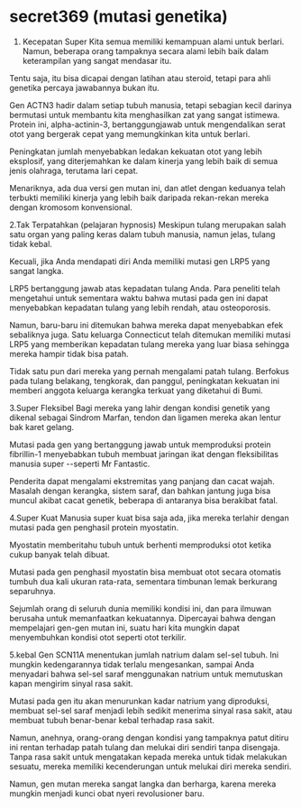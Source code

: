 # secret369 (mutasi genetika)
1. Kecepatan Super
Kita semua memiliki kemampuan alami untuk berlari. Namun, beberapa orang tampaknya secara alami lebih baik dalam keterampilan yang sangat mendasar itu.

Tentu saja, itu bisa dicapai dengan latihan atau steroid, tetapi para ahli genetika percaya jawabannya bukan itu.

Gen ACTN3 hadir dalam setiap tubuh manusia, tetapi sebagian kecil darinya bermutasi untuk membantu kita menghasilkan zat yang sangat istimewa. Protein ini, alpha-actinin-3, bertanggungjawab untuk mengendalikan serat otot yang bergerak cepat yang memungkinkan kita untuk berlari.

Peningkatan jumlah menyebabkan ledakan kekuatan otot yang lebih eksplosif, yang diterjemahkan ke dalam kinerja yang lebih baik di semua jenis olahraga, terutama lari cepat.

Menariknya, ada dua versi gen mutan ini, dan atlet dengan keduanya telah terbukti memiliki kinerja yang lebih baik daripada rekan-rekan mereka dengan kromosom konvensional.

2.Tak Terpatahkan (pelajaran hypnosis)
Meskipun tulang merupakan salah satu organ yang paling keras dalam tubuh manusia, namun jelas, tulang tidak kebal.

Kecuali, jika Anda mendapati diri Anda memiliki mutasi gen LRP5 yang sangat langka.

LRP5 bertanggung jawab atas kepadatan tulang Anda. Para peneliti telah mengetahui untuk sementara waktu bahwa mutasi pada gen ini dapat menyebabkan kepadatan tulang yang lebih rendah, atau osteoporosis.

Namun, baru-baru ini ditemukan bahwa mereka dapat menyebabkan efek sebaliknya juga. Satu keluarga Connecticut telah ditemukan memiliki mutasi LRP5 yang memberikan kepadatan tulang mereka yang luar biasa sehingga mereka hampir tidak bisa patah.

Tidak satu pun dari mereka yang pernah mengalami patah tulang. Berfokus pada tulang belakang, tengkorak, dan panggul, peningkatan kekuatan ini memberi anggota keluarga kerangka terkuat yang diketahui di Bumi.

3.Super Fleksibel
Bagi mereka yang lahir dengan kondisi genetik yang dikenal sebagai Sindrom Marfan, tendon dan ligamen mereka akan lentur bak karet gelang.

Mutasi pada gen yang bertanggung jawab untuk memproduksi protein fibrillin-1 menyebabkan tubuh membuat jaringan ikat dengan fleksibilitas manusia super --seperti Mr Fantastic.

Penderita dapat mengalami ekstremitas yang panjang dan cacat wajah. Masalah dengan kerangka, sistem saraf, dan bahkan jantung juga bisa muncul akibat cacat genetik, beberapa di antaranya bisa berakibat fatal.

4.Super Kuat
Manusia super kuat bisa saja ada, jika mereka terlahir dengan mutasi pada gen penghasil protein myostatin.

Myostatin memberitahu tubuh untuk berhenti memproduksi otot ketika cukup banyak telah dibuat.

Mutasi pada gen penghasil myostatin bisa membuat otot secara otomatis tumbuh dua kali ukuran rata-rata, sementara timbunan lemak berkurang separuhnya.

Sejumlah orang di seluruh dunia memiliki kondisi ini, dan para ilmuwan berusaha untuk memanfaatkan kekuatannya. Dipercayai bahwa dengan mempelajari gen-gen mutan ini, suatu hari kita mungkin dapat menyembuhkan kondisi otot seperti otot terkilir.

5.kebal
Gen SCN11A menentukan jumlah natrium dalam sel-sel tubuh. Ini mungkin kedengarannya tidak terlalu mengesankan, sampai Anda menyadari bahwa sel-sel saraf menggunakan natrium untuk memutuskan kapan mengirim sinyal rasa sakit.

Mutasi pada gen itu akan menurunkan kadar natrium yang diproduksi, membuat sel-sel saraf menjadi lebih sedikit menerima sinyal rasa sakit, atau membuat tubuh benar-benar kebal terhadap rasa sakit.

Namun, anehnya, orang-orang dengan kondisi yang tampaknya patut ditiru ini rentan terhadap patah tulang dan melukai diri sendiri tanpa disengaja. Tanpa rasa sakit untuk mengatakan kepada mereka untuk tidak melakukan sesuatu, mereka memiliki kecenderungan untuk melukai diri mereka sendiri.

Namun, gen mutan mereka sangat langka dan berharga, karena mereka mungkin menjadi kunci obat nyeri revolusioner baru.

